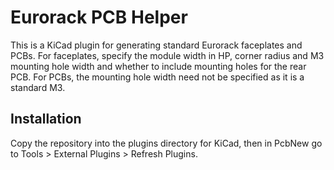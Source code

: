 # Eurorack PCB Helper

This is a KiCad plugin for generating standard Eurorack faceplates and PCBs. For faceplates, specify the module width in HP, corner radius and M3 mounting hole width and whether to include mounting holes for the rear PCB. For PCBs, the mounting hole width need not be specified as it is a standard M3. 

## Installation
Copy the repository into the plugins directory for KiCad, then in PcbNew go to Tools > External Plugins > Refresh Plugins.